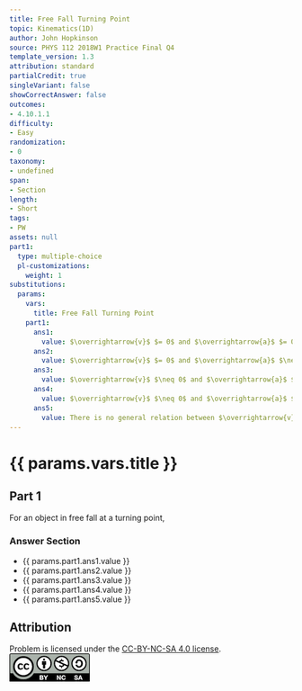 ```yaml
---
title: Free Fall Turning Point
topic: Kinematics(1D)
author: John Hopkinson
source: PHYS 112 2018W1 Practice Final Q4
template_version: 1.3
attribution: standard
partialCredit: true
singleVariant: false
showCorrectAnswer: false
outcomes:
- 4.10.1.1
difficulty:
- Easy
randomization:
- 0
taxonomy:
- undefined
span:
- Section
length:
- Short
tags:
- PW
assets: null
part1:
  type: multiple-choice
  pl-customizations:
    weight: 1
substitutions:
  params:
    vars:
      title: Free Fall Turning Point
    part1:
      ans1:
        value: $\overrightarrow{v}$ $= 0$ and $\overrightarrow{a}$ $= 0$.
      ans2:
        value: $\overrightarrow{v}$ $= 0$ and $\overrightarrow{a}$ $\neq 0$
      ans3:
        value: $\overrightarrow{v}$ $\neq 0$ and $\overrightarrow{a}$ $= 0$.
      ans4:
        value: $\overrightarrow{v}$ $\neq 0$ and $\overrightarrow{a}$ $\neq 0$.
      ans5:
        value: There is no general relation between $\overrightarrow{v}$ and $\overrightarrow{a}$.
---
```

# {{ params.vars.title }}

## Part 1

For an object in free fall at a turning point,

### Answer Section

- {{ params.part1.ans1.value }}
- {{ params.part1.ans2.value }}
- {{ params.part1.ans3.value }}
- {{ params.part1.ans4.value }}
- {{ params.part1.ans5.value }}

## Attribution

Problem is licensed under the [CC-BY-NC-SA 4.0 license](https://creativecommons.org/licenses/by-nc-sa/4.0/).<br> ![The Creative Commons 4.0 license requiring attribution-BY, non-commercial-NC, and share-alike-SA license.](https://raw.githubusercontent.com/firasm/bits/master/by-nc-sa.png)